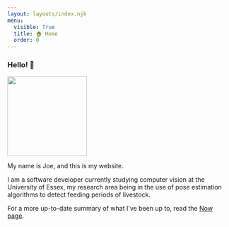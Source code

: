 ```yaml
---
layout: layouts/index.njk
menu:
  visible: True
  title: 🏠 Home
  order: 0
---
```


### Hello! 👋

<img
class="left-img"
src="https://avatars.githubusercontent.com/u/13489445?v=1"
width="180"/>

My name is Joe, and this is my website.

I am a software developer currently studying computer vision at the University
of Essex, my research area being in the use of pose estimation algorithms to
detect feeding periods of livestock.

For a more up-to-date summary of what I've been up to, read the
[Now page](./now).
